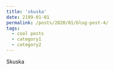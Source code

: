 ```yaml
---
title: 'skuska'
date: 2199-01-01
permalink: /posts/2020/01/blog-post-4/
tags:
  - cool posts
  - category1
  - category2
---
```


Skuska 
